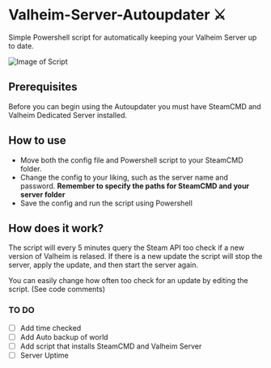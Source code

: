 # Valheim-Server-Autoupdater :crossed_swords:
Simple Powershell script for automatically keeping your Valheim Server up to date.

![Image of Script](https://i.imgur.com/Bv9q8Rg.png)


## Prerequisites
Before you can begin using the Autoupdater you must have SteamCMD and Valheim Dedicated Server installed. 

## How to use 
* Move both the config file and Powershell script to your SteamCMD folder. 
* Change the config to your liking, such as the server name and password. 
**Remember to specify the paths for SteamCMD and your server folder** 
* Save the config and run the script using Powershell 

## How does it work? 
The script will every 5 minutes query the Steam API too check if a new version of Valheim is relased. 
If there is a new update the script will stop the server, apply the update, and then start the server again. 

You can easily change how often too check for an update by editing the script. (See code comments) 


### TO DO
- [ ] Add time checked
- [ ] Add Auto backup of world
- [ ] Add script that installs SteamCMD and Valheim Server
- [ ] Server Uptime
